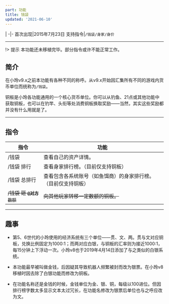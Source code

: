 ```yaml
---
part: 功能
title: 钱袋
updated: '2021-06-10'
---
```


 |
-|-
首次出现|2015年7月23日
支持指令|`/钱袋`[]()`/身家`[]()`/身价`

---

!> 提示
本功能还未移植完毕。部分指令或许不能正常工作。

## 简介

在小玲v9.x之前本功能有各种不同的称呼。从v9.x开始因汇集所有不同的游戏内货币单位而统称为`/钱袋`。

铜板是小玲各功能通用的一个核心货币单位。你可以从钓鱼、21点或其他功能中获取铜板，也可以在钓竿、头衔等处消费铜板换取奖励——当然，其实这些奖励都并没有什么用就是了。

---

## 指令

指令|功能
---|---
/钱袋|查看自己的资产详情。
/钱袋 排行|查看身家排行榜。（目前仅支持铜板）
/钱袋 总排行|查看包含各系统账号（如鱼饵商）的身家排行榜。（目前仅支持铜板）
~~/钱袋 砸 **`@对方`**`数额`~~|~~向其他玩家转移一定数额的铜板。~~

---

## 趣事

- 第5、6世代的小玲使用的经济系统有三个单位——贯、文、两。贯与文对应铜板，兑换比例固定为1000:1；而两对应白银，与铜板的汇率则为接近1000:1，每15分钟上下浮动一次。小玲v8也于2019年4月14日添加了与之类似的白银系统。

- 本功能最早被叫做金钱，后因疑其导致机器人频繁被封而改为银票。在小玲v8移植时因去除了白银功能而修改为铜板。

- 在功能名称还是金钱的时候，金钱单位为金、银、铜，每级以100进位。但因排行榜字数太多显示文本太过冗长，在功能名修改为银票后单位也与之呼应改为文。